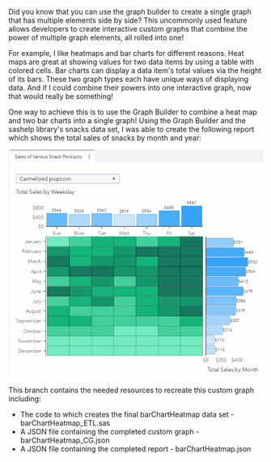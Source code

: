 Did you know that you can use the graph builder to create a single graph that has multiple elements side by side?  This uncommonly used feature allows developers to create interactive custom graphs that combine the power of multiple graph elements, all rolled into one!

For example, I like heatmaps and bar charts for different reasons.  Heat maps are great at showing values for two data items by using a table with colored cells.  Bar charts can display a data item's total values via the height of its bars. These two graph types each have unique ways of displaying data.  And if I could combine their powers into one interactive graph, now that would really be something! 

One way to achieve this is to use the Graph Builder to combine a heat map and two bar charts into a single graph!  Using the Graph Builder and the sashelp library's snacks data set, I was able to create the following report which shows the total sales of snacks by month and year:

![](./barChartHeatmap.gif)

<!---Get the details on the graph's source data and how to re-create this chart in this SAS Communities Library [article](https://communities.sas.com/t5/SAS-Communities-Library/Three-steps-to-building-a-bubble-plot-with-guidelines/ta-p/577432).--->

This branch contains the needed resources to recreate this custom graph including:
* The code to which creates the final barChartHeatmap data set - barChartHeatmap_ETL.sas
* A JSON file containing the completed custom graph - barChartHeatmap_CG.json
* A JSON file containing the completed report - barChartHeatmap.json
